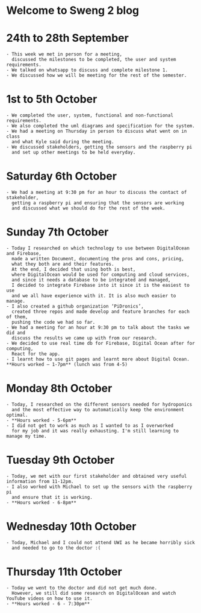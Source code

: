 # Welcome to Sweng 2 blog

# 24th to 28th September
    - This week we met in person for a meeting, 
      discussed the milestones to be completed, the user and system requirements. 
    - We talked on whatsapp to discuss and complete milestone 1.
    - We discussed how we will be meeting for the rest of the semester.

# 1st to 5th October
    - We completed the user, system, functional and non-functional requirements.
    - We also completed the uml diagrams and specification for the system.
    - We had a meeting on Thursday in person to discuss what went on in class 
      and what Kyle said during the meeting. 
    - We discussed stakeholders, getting the sensors and the raspberry pi 
      and set up other meetings to be held everyday.
    
# Saturday 6th October
    - We had a meeting at 9:30 pm for an hour to discuss the contact of stakeholder, 
      getting a raspberry pi and ensuring that the sensors are working 
      and discussed what we should do for the rest of the week. 
    
# Sunday 7th October
    - Today I researched on which technology to use between DigitalOcean and Firebase,
      made a written Document, documenting the pros and cons, pricing, 
      what they both are and their features. 
      At the end, I decided that using both is best, 
      where DigitalOcean would be used for computing and cloud services, 
      and since it needs a database to be integrated and managed, 
      I decided to integrate Firebase into it since it is the easiest to use 
      and we all have experience with it. It is also much easier to manage.
    - I also created a github organization ‘PiDronics’, 
      created three repos and made develop and feature branches for each of them, 
      pushing the code we had so far. 
    - We had a meeting for an hour at 9:30 pm to talk about the tasks we did and 
      discuss the results we came up with from our research.
    - We decided to use real time db for Firebase, Digital Ocean after for computing, 
      React for the app.
    - I learnt how to use git pages and learnt more about Digital Ocean.
    **Hours worked – 1-7pm** (lunch was from 4-5)

# Monday 8th October
    - Today, I researched on the different sensors needed for hydroponics 
      and the most effective way to automatically keep the environment optimal.
    - **Hours worked - 5-6pm**
    - I did not get to work as much as I wanted to as I overworked 
      for my job and it was really exhausting. I'm still learning to manage my time.

# Tuesday 9th October
    - Today, we met with our first stakeholder and obtained very useful information from 11-12pm.
    - I also worked with Michael to set up the sensors with the raspberry pi 
      and ensure that it is working.
    - **Hours worked - 6-8pm**
    
# Wednesday 10th October
    - Today, Michael and I could not attend UWI as he became horribly sick 
      and needed to go to the doctor :( 

# Thursday 11th October
    - Today we went to the doctor and did not get much done. 
      However, we still did some research on DigitalOcean and watch YouTube videos on how to use it.
    - **Hours worked - 6 - 7:30pm**
